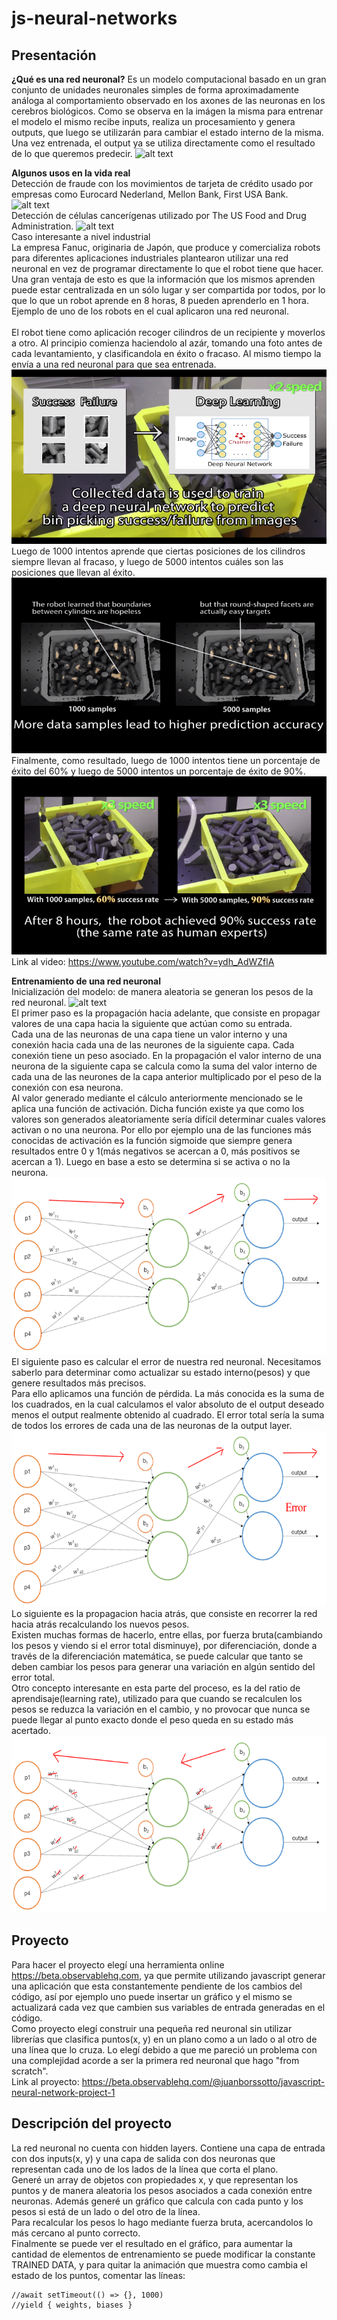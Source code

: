 # js-neural-networks

## Presentación

<b>¿Qué es una red neuronal?</b>
Es un modelo computacional basado en un gran conjunto de unidades neuronales simples de forma aproximadamente análoga al comportamiento observado en los axones de las neuronas en los cerebros biológicos.
Como se observa en la imágen la misma para entrenar el modelo el mismo recibe inputs, realiza un procesamiento y genera outputs, que luego se utilizarán para cambiar el estado interno de la misma. Una vez entrenada, el output ya se utiliza directamente como el resultado de lo que queremos predecir. 
![alt text](https://cdn-images-1.medium.com/max/800/1*fNAjKoWt21pdzlkTmlP3pw.png)

<b>Algunos usos en la vida real</b>
<br>
Detección de fraude con los movimientos de tarjeta de crédito usado por empresas como Eurocard Nederland, Mellon Bank, First USA Bank.
<br>
![alt text](https://encrypted-tbn0.gstatic.com/images?q=tbn:ANd9GcSy_nL0-bVlWXjZfGyyByLio7Xv6pioDKbqHWKywnYF2S6P9bwu)
<br>
Detección de células cancerígenas utilizado por The US Food and Drug Administration.
![alt text](http://news.mit.edu/sites/mit.edu.newsoffice/files/images/2016/MIT-Cancer-Cell-Growth_0.jpg)
<br>
Caso interesante a nivel industrial
<br>
La empresa Fanuc, originaria de Japón, que produce y comercializa robots para diferentes aplicaciones industriales plantearon utilizar una red neuronal en vez de programar directamente lo que el robot tiene que hacer. Una gran ventaja de esto es que la información que los mismos aprenden puede estar centralizada en un sólo lugar y ser compartida por todos, por lo que lo que un robot aprende en 8 horas, 8 pueden aprenderlo en 1 hora. Ejemplo de uno de los robots en el cual aplicaron una red neuronal.
<br>
<br>
El robot tiene como aplicación recoger cilindros de un recipiente y moverlos a otro. Al principio comienza haciendolo al azár, tomando una foto antes de cada levantamiento, y clasificandola en éxito o fracaso. Al mismo tiempo la envía a una red neuronal para que sea entrenada.
![alt text](https://github.com/juanborssotto/js-neural-networks/blob/master/readme-imgs/fanuc-1.png)
<br>
Luego de 1000 intentos aprende que ciertas posiciones de los cilindros siempre llevan al fracaso, y luego de 5000 intentos cuáles son las posiciones que llevan al éxito.
![alt text](https://github.com/juanborssotto/js-neural-networks/blob/master/readme-imgs/fanuc-2.png)
<br>
Finalmente, como resultado, luego de 1000 intentos tiene un porcentaje de éxito del 60% y luego de 5000 intentos un porcentaje de éxito de 90%.
![alt text](https://github.com/juanborssotto/js-neural-networks/blob/master/readme-imgs/fanuc-3.png)
<br>
Link al video: https://www.youtube.com/watch?v=ydh_AdWZflA

<b>Entrenamiento de una red neuronal</b>
<br>
Inicialización del modelo: de manera aleatoria se generan los pesos de la red neuronal.
![alt text](https://yt3.ggpht.com/a-/AN66SAyk49uNWUtt2mDTTxOdMNy5afiVHK3dFIvPVQ=s900-mo-c-c0xffffffff-rj-k-no)
<br>
El primer paso es la propagación hacia adelante, que consiste en propagar valores de una capa hacia la siguiente que actúan como su entrada. 
<br>
Cada una de las neuronas de una capa tiene un valor interno y una conexión hacia cada una de las neurones de la siguiente capa. Cada conexión tiene un peso asociado. En la propagación el valor interno de una neurona de la siguiente capa se calcula como la suma del valor interno de cada una de las neurones de la capa anterior multiplicado por el peso de la conexión con esa neurona. 
<br>
Al valor generado mediante el cálculo anteriormente mencionado se le aplica una función de activación. Dicha función existe ya que como los valores son generados aleatoriamente sería difícil determinar cuales valores activan o no una neurona. Por ello por ejemplo una de las funciones más conocidas de activación es la función sigmoide que siempre genera resultados entre 0 y 1(más negativos se acercan a 0, más positivos se acercan a 1). Luego en base a esto se determina si se activa o no la neurona.
<br>
![alt text](https://github.com/juanborssotto/js-neural-networks/blob/master/readme-imgs/network-1.png)
<br>
El siguiente paso es calcular el error de nuestra red neuronal. Necesitamos saberlo para determinar como actualizar su estado interno(pesos) y que genere resultados más precisos.
<br>
Para ello aplicamos una función de pérdida. La más conocida es la suma de los cuadrados, en la cual calculamos el valor absoluto de el output deseado menos el output realmente obtenido al cuadrado. El error total sería la suma de todos los errores de cada una de las neuronas de la output layer.
![alt text](https://github.com/juanborssotto/js-neural-networks/blob/master/readme-imgs/network-2.png)
<br>
Lo siguiente es la propagacion hacia atrás, que consiste en recorrer la red hacia atrás recalculando los nuevos pesos.
<br>
Existen muchas formas de hacerlo, entre ellas, por fuerza bruta(cambiando los pesos y viendo si el error total disminuye), por diferenciación, donde a través de la diferenciación matemática, se puede calcular que tanto se deben cambiar los pesos para generar una variación en algún sentido del error total.
<br>
Otro concepto interesante en esta parte del proceso, es la del ratio de aprendisaje(learning rate), utilizado para que cuando se recalculen los pesos se reduzca la variación en el cambio, y no provocar que nunca se puede llegar al punto exacto donde el peso queda en su estado más acertado.
![alt text](https://github.com/juanborssotto/js-neural-networks/blob/master/readme-imgs/network-3.png)

## Proyecto
Para hacer el proyecto elegí una herramienta online https://beta.observablehq.com, ya que permite utilizando javascript generar una aplicación que esta constantemente pendiente de los cambios del código, así por ejemplo uno puede insertar un gráfico y el mismo se actualizará cada vez que cambien sus variables de entrada generadas en el código.
<br>
Como proyecto elegí construir una pequeña red neuronal sin utilizar librerías que clasifica puntos(x, y) en un plano como a un lado o al otro de una línea que lo cruza. Lo elegí debido a que me pareció un problema con una complejidad acorde a ser la primera red neuronal que hago "from scratch".
<br>
Link al proyecto: https://beta.observablehq.com/@juanborssotto/javascript-neural-network-project-1

## Descripción del proyecto
La red neuronal no cuenta con hidden layers. Contiene una capa de entrada con dos inputs(x, y) y una capa de salida con dos neuronas que representan cada uno de los lados de la línea que corta el plano. 
<br>
Generé un array de objetos con propiedades x, y que representan los puntos y de manera aleatoria los pesos asociados a cada conexión entre neuronas. Además generé un gráfico que calcula con cada punto y los pesos si está de un lado o del otro de la línea.
<br>
Para recalcular los pesos lo hago mediante fuerza bruta, acercandolos lo más cercano al punto correcto.
<br>
Finalmente se puede ver el resultado en el gráfico, para aumentar la cantidad de elementos de entrenamiento se puede modificar la constante TRAINED DATA, y para quitar la animación que muestra como cambia el estado de los puntos, comentar las líneas:
<br>
```
//await setTimeout(() => {}, 1000)
//yield { weights, biases }
```
